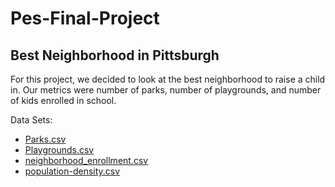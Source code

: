 # Pes-Final-Project
## **Best Neighborhood in Pittsburgh**

For this project, we decided to look at the best neighborhood to raise a child in. Our metrics were number of parks, number of playgrounds,
and number of kids enrolled in school. 

Data Sets:
* [Parks.csv](https://data.wprdc.org/dataset/city-of-pittsburgh-courts)
* [Playgrounds.csv](https://data.wprdc.org/dataset/playgrounds/resource/47350364-44a8-4d15-b6e0-5f79ddff9367)
* [neighborhood_enrollment.csv](https://data.wprdc.org/dataset/pittsburgh-public-schools-enrollment/resource/cbf270fd-891e-49bb-98fb-d6d52c260847)
* [population-density.csv](https://data.wprdc.org/dataset/pgh/resource/8ac5c768-09ba-43a8-829f-ce4a417d20fb)
